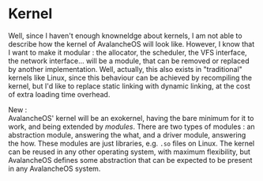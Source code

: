 # Kernel
Well, since I haven't enough knowneldge about kernels, I am not able to describe how the kernel of AvalancheOS will look like. However, I know that I want to make it modular : the allocator, the scheduler, the VFS interface, the network interface... will be a module, that can be removed or replaced by another implementation. Well, actually, this also exists in "traditional" kernels like Linux, since this behaviour can be achieved by recompiling the kernel, but I'd like to replace static linking with dynamic linking, at the cost of extra loading time overhead.

New :\
AvalancheOS' kernel will be an exokernel, having the bare minimum for it to work, and being extended by *modules*. There are two types of modules : an abstraction module, answering the what, and a driver module, answering the how. These modules are just libraries, e.g. `.so` files on Linux. The kernel can be reused in any other operating system, with maximum flexibility, but AvalancheOS defines some abstraction that can be expected to be present in any AvalancheOS system.